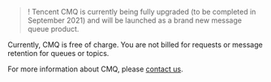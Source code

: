 >! Tencent CMQ is currently being fully upgraded (to be completed in September 2021) and will be launched as a brand new message queue product.

Currently, CMQ is free of charge. You are not billed for requests or message retention for queues or topics.

For more information about CMQ, please [contact us](https://intl.cloud.tencent.com/support).





